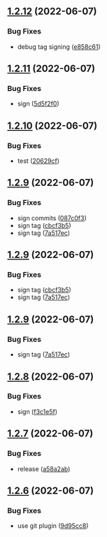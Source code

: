 ## [1.2.12](https://github.com/daniel-butler-irl/ibmcloud-terratest-wrapper/compare/v1.2.11...v1.2.12) (2022-06-07)


### Bug Fixes

* debug tag signing ([e858c61](https://github.com/daniel-butler-irl/ibmcloud-terratest-wrapper/commit/e858c61e7f16689db0f17c170bcf58c7c7427c83))

## [1.2.11](https://github.com/daniel-butler-irl/ibmcloud-terratest-wrapper/compare/v1.2.10...v1.2.11) (2022-06-07)


### Bug Fixes

* sign ([5d5f2f0](https://github.com/daniel-butler-irl/ibmcloud-terratest-wrapper/commit/5d5f2f0ed7127e87dc2afd141c4ca0c16e611aea))

## [1.2.10](https://github.com/daniel-butler-irl/ibmcloud-terratest-wrapper/compare/v1.2.9...v1.2.10) (2022-06-07)


### Bug Fixes

* test ([20629cf](https://github.com/daniel-butler-irl/ibmcloud-terratest-wrapper/commit/20629cf9160db38f216a3ec13d0b7f7df61f15f0))

## [1.2.9](https://github.com/daniel-butler-irl/ibmcloud-terratest-wrapper/compare/v1.2.8...v1.2.9) (2022-06-07)


### Bug Fixes

* sign commits ([087c0f3](https://github.com/daniel-butler-irl/ibmcloud-terratest-wrapper/commit/087c0f30cc32e9eb7595fa3c4515f3dc012e5077))
* sign tag ([cbcf3b5](https://github.com/daniel-butler-irl/ibmcloud-terratest-wrapper/commit/cbcf3b5b8897a6d634d7b2e5103897f4c165fc27))
* sign tag ([7a517ec](https://github.com/daniel-butler-irl/ibmcloud-terratest-wrapper/commit/7a517ec7b569cc59ebcd10c81d1a72b78c5c0009))

## [1.2.9](https://github.com/daniel-butler-irl/ibmcloud-terratest-wrapper/compare/v1.2.8...v1.2.9) (2022-06-07)


### Bug Fixes

* sign tag ([cbcf3b5](https://github.com/daniel-butler-irl/ibmcloud-terratest-wrapper/commit/cbcf3b5b8897a6d634d7b2e5103897f4c165fc27))
* sign tag ([7a517ec](https://github.com/daniel-butler-irl/ibmcloud-terratest-wrapper/commit/7a517ec7b569cc59ebcd10c81d1a72b78c5c0009))

## [1.2.9](https://github.com/daniel-butler-irl/ibmcloud-terratest-wrapper/compare/v1.2.8...v1.2.9) (2022-06-07)


### Bug Fixes

* sign tag ([7a517ec](https://github.com/daniel-butler-irl/ibmcloud-terratest-wrapper/commit/7a517ec7b569cc59ebcd10c81d1a72b78c5c0009))

## [1.2.8](https://github.com/daniel-butler-irl/ibmcloud-terratest-wrapper/compare/v1.2.7...v1.2.8) (2022-06-07)


### Bug Fixes

* sign ([f3c1e5f](https://github.com/daniel-butler-irl/ibmcloud-terratest-wrapper/commit/f3c1e5f863bc2a9678a6f08f73a9265ea0930028))

## [1.2.7](https://github.com/daniel-butler-irl/ibmcloud-terratest-wrapper/compare/v1.2.6...v1.2.7) (2022-06-07)


### Bug Fixes

* release ([a58a2ab](https://github.com/daniel-butler-irl/ibmcloud-terratest-wrapper/commit/a58a2abe6958af2b9f4b655a4cad6d0313db2064))

## [1.2.6](https://github.com/daniel-butler-irl/ibmcloud-terratest-wrapper/compare/v1.2.5...v1.2.6) (2022-06-07)


### Bug Fixes

* use git plugin ([9d95cc8](https://github.com/daniel-butler-irl/ibmcloud-terratest-wrapper/commit/9d95cc8a9b84bf14f117f2c22ac29e6485fb1a86))

